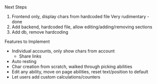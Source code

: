 Next Steps

1. Frontend only, display chars from hardcoded file
   Very rudimentary - done
2. Add backend, hardcoded file, allow editing/adding/removing sections
3. Add db, remove hardcoding

Features to Implement

- Individual accounts, only show chars from account
  - Share links
- Auto resting
- Char creation from scratch, walked through picking abilities
- Edit any ability, move on page abilities, reset text/position to default
- Let users add custom calculations/counters
